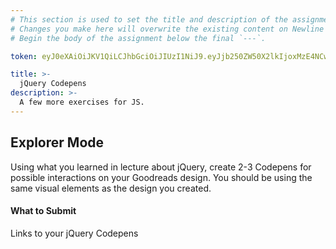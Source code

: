 ```yaml
---
# This section is used to set the title and description of the assignment on Newline. Do not edit `token`.
# Changes you make here will overwrite the existing content on Newline when synced via Github.
# Begin the body of the assignment below the final `---`.

token: eyJ0eXAiOiJKV1QiLCJhbGciOiJIUzI1NiJ9.eyJjb250ZW50X2lkIjoxMzE4NCwiY29udGVudF90eXBlIjoiQXNzaWdubWVudCJ9.IHu4JHxEdixB8gnfsUDmHzKJPbOVKKAm6YweuHrkVJM

title: >-
  jQuery Codepens
description: >-
  A few more exercises for JS.
---
```

## Explorer Mode
Using what you learned in lecture about jQuery, create 2-3 Codepens for possible interactions on your Goodreads design.  You should be using the same visual elements as the design you created.

#### What to Submit

Links to your jQuery Codepens




